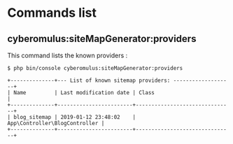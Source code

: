 # Commands list

## cyberomulus:siteMapGenerator:providers
This command lists the known providers :

```console
$ php bin/console cyberomulus:siteMapGenerator:providers

+--------------+--- List of known sitemap providers: -------------------+
| Name         | Last modification date | Class                         |
+--------------+------------------------+-------------------------------+
| blog_sitemap | 2019-01-12 23:48:02    | App\Controller\BlogController |
+--------------+------------------------+-------------------------------+
```